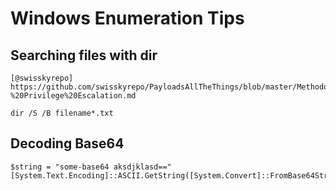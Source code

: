 # Windows Enumeration Tips
 
 ## Searching files with dir
 ```
 [@swisskyrepo] https://github.com/swisskyrepo/PayloadsAllTheThings/blob/master/Methodology%20and%20Resources/Windows%20-%20Privilege%20Escalation.md
 
 dir /S /B filename*.txt
 ```

 ## Decoding Base64
 ```
 $string = "some-base64 aksdjklasd=="
 [System.Text.Encoding]::ASCII.GetString([System.Convert]::FromBase64String($string))
  ```